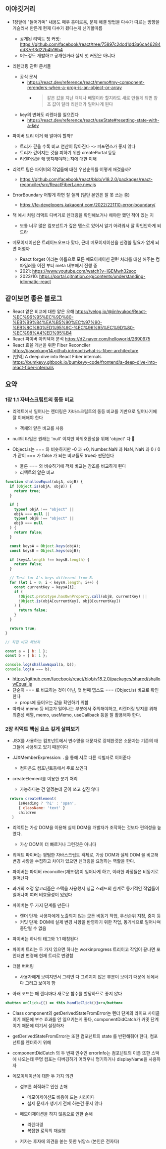 ## 이야깃거리

- 1장앞에 "들어가며" 내용도 매우 흥미로움, 문제 해결 방법을 다수가 따르는 방향을 거슬러서 만든게 현재 다수가 됬다는게 신기할따름

  - 공개된 리액트 첫 커밋: https://github.com/facebook/react/tree/75897c2dcd1dd3a6ca46284dd37e13d22b4b16b4
  - 어느정도 개발하고 공개한거라 실제 첫 커밋은 아니다

- 리렌더링 관련 문서들

  - 공식 문서
    - https://react.dev/reference/react/memo#my-component-rerenders-when-a-prop-is-an-object-or-array
      - > 같은 값을 지닌 객체나 배열이라 할지라도 새로 만들게 되면 참조 값이 달라 리렌더가 일어나게 된다
  - key의 변화도 리렌더를 일으킨다
    - https://react.dev/reference/react/useState#resetting-state-with-a-key

- 파이버 트리 이거 왜 알아야 할까?

  - 트리가 깊을 수록 비교 연산이 많아진다 -> 퍼포먼스가 좋지 않다
  - 트리가 깊어지는 것을 피하기 위한 createPortal 등등
  - 리렌더링을 왜 방지해야하는지에 대한 이해

- 리액트 팀은 파이버의 작업들에 대한 우선순위를 어떻게 매겼을까?

  - https://github.com/facebook/react/blob/v18.2.0/packages/react-reconciler/src/ReactFiberLane.new.js

- ErrorBoundary 어떻게 하면 잘 쓸까 (일단 본인은 잘 못 쓰는 중)

  - https://fe-developers.kakaoent.com/2022/221110-error-boundary/

- 책 예시 처럼 리액트 디버거로 렌더링을 확인해보거나 해야만 했던 적이 있는 지

  - 보통 너무 많은 컴포넌트가 깊은 뎁스로 있어서 알기 어려워서 잘 확인안하게 되드라

- 메모이제이션은 트레이드오프다 맞다, 근데 메모이제이션을 신경쓸 필요가 없게 되면 어떨까
  - React forget 이라는 이름으로 모든 메모이제이션 관련 처리를 대신 해주는 컴파일러를 이전 부터 meta 내부에서 진행 중
  - 2021: https://www.youtube.com/watch?v=lGEMwh32soc
  - 2023/10: https://portal.gitnation.org/contents/understanding-idiomatic-react

## 같이보면 좋은 블로그

- React 얕은 비교에 대한 얕은 오해 https://velog.io/@jinhyukoo/React-%EC%96%95%EC%9D%80-%EB%B9%84%EA%B5%90%EC%97%90-%EB%8C%80%ED%95%9C-%EC%96%95%EC%9D%80-%EC%98%A4%ED%95%B4
- React 파이버 아키텍처 분석 https://d2.naver.com/helloworld/2690975
- React 효율 개선을 위한 Fiber Reconciler https://jasonkang14.github.io/react/what-is-fiber-architecture
- [번역] A deep dive into React Fiber internals https://bumkeyy.gitbook.io/bumkeyy-code/frontend/a-deep-dive-into-react-fiber-internals

## 요약

### 1장 1.1 자바스크립트의 동등 비교

- 리액트에서 일어나는 렌더링은 자바스크립트의 동등 비교를 기반으로 일어나기에 잘 이해해야 한다

  - 객체의 얕은 비교를 사용

- null의 타입은 원래는 'null' 이지만 하위호환성을 위해 'object' 다 🤮

- Object.is는 === 와 비슷하지만 -0 과 +0, Number.NaN 과 NaN, NaN 과 0 / 0 가 괕이 === 가 false 가 되는 비교들도 true라 판단한다

  - 물론 === 와 비슷하기에 객체 비교는 참조를 비교하게 된다
  - 리액트의 얕은 비교

```js
function shallowEqual(objA, objB) {
  if (Object.is(objA, objB)) {
    return true;
  }

  if (
    typeof objA !== "object" ||
    objA === null ||
    typeof objB !== "object" ||
    objB === null
  ) {
    return false;
  }

  const keysA = Object.keys(objA);
  const keysB = Object.keys(objB);

  if (keysA.length !== keysB.length) {
    return false;
  }

  // Test for A's keys different from B.
  for (let i = 0; i < keysA.length; i++) {
    const currentKey = keysA[i];
    if (
      !Object.prototype.hasOwnProperty.call(objB, currentKey) ||
      !Object.is(objA[currentKey], objB[currentKey])
    ) {
      return false;
    }
  }

  return true;
}

// 직접 비교 해보자

const a = { b: 1 };
const b = { b: 1 };

console.log(shallowEqual(a, b));
console.log(a === b);
```

- https://github.com/facebook/react/blob/v18.2.0/packages/shared/shallowEqual.js
- 단순히 === 로 비교하는 것이 아닌, 첫 번째 뎁스도 === (Object.is) 비교로 확인한다
  - props에 들어오는 값을 확인하기 위함
- 따라서 memo 등 비교가 일어나는 부분에서 주의해야하고, 리렌더링 방지를 위해 의존성 배열, memo, useMemo, useCallback 등을 잘 활용해야 한다.

### 2장 리액트 핵심 요소 깊게 살펴보기

- JSX를 사용하는 컴포넌트에서 변수명을 대문자로 강제한것은 소문자는 기존의 태그들에 사용되고 있기 때문이다

- JJXMemberExpression: `.`을 통해 서로 다른 식별자로 이어준다

  - 컴파운드 컴포넌트등에서 주로 쓰인다

- createElement를 이용한 분기 처리
  - 가능하다는 건 알겠는데 굳이 쓰고 싶진 않다

```js
  return createElement(
      isHeading ? 'h1' : 'span',
      { className: 'text' }
      children
   )
```

- 리액트는 가상 DOM을 이용해 실제 DOM을 개발자가 조작하는 것보다 편의성을 높였다.

  - 가상 DOM이 더 빠르거나 그런것은 아니다

- 리액트 파이버는 평범한 자바스크립트 객체로, 가상 DOM과 실제 DOM 을 비교해 변경 사항을 수집하고 차이가 있으면 렌더링을 요청하는 역할을 한다.
- 파이버는 파이버 reconciller(재조정)이 일어나게 하고, 이러한 과정들은 비동기로 일어난다
- 과거의 조정 알고리즘은 스택을 사용했서 싱글 스레드의 한계로 동기적인 작업들이 일어나며 여러 비효율성이 있었다

- 파이버는 두 가지 단계를 만든다

  - 렌더 단계: 사용자에게 노출되지 않는 모든 비동기 작업, 우선순위 지정, 중지 등
  - 커밋 단계: DOM에 실제 변경 사항을 반영하기 위한 작업, 동기식으로 일어나며 중단될 수 없음

- 파이버는 하나의 태그와 1:1 매칭된다

- 파이버 트리는 두 가지 있으면 하나는 workinprogress 트리이고 작업이 끝나면 포인터만 변경해 현재 트리로 변경함

- 더블 버퍼링

  - 사용자에게 보여지면서 그리면 다 그려지지 않은 부분이 보이기 때문에 뒤에서 다 그리고 보이게 함

- 아래 코드는 매 렌더마다 새로운 함수를 할당하므로 좋지 않다

```jsx
<button onClick={() => this.handleClick()}>+</button>
```

- Class component의 getDerivedStateFromError는 렌더 단계의 라이프 사이클이기 때문에 부수 효과를 안 일으키는게 좋다, componentDidCatch가 커밋 단계이기 때문에 여기서 설정하자

- getDerivedStateFromError는 또한 컴포넌트의 state 를 반환해줘야 한다, 컴포넌트를 렌더하기 위해

- componentDidCatch 의 두 번째 인수인 errorInfo는 컴포넌트의 이름 또한 스택에 나오는데 무명 컴포는 디버깅하기 어려우니 명기하거나 displayName을 사용하자

- 메모이제이션에 대한 두 가지 의견

  - 섣부른 최적화로 인한 손해

    - 메모이제이션도 비용이 드는 처리이다
    - 실제 문제가 생기기 전에 하는건 좋지 않다

  - 메모이제이션을 하지 않음으로 인한 손해

    - 리렌더링
    - 복잡한 로직의 재실행

  - 저자는 후자에 의견을 쏟는 듯한 뉘앙스 (본인은 전자다)
